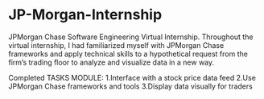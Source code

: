 # JP-Morgan-Internship

JPMorgan Chase Software Engineering Virtual Internship.
Throughout the virtual internship, I had familiarized myself with JPMorgan Chase frameworks and apply technical skills to a hypothetical request from the firm’s trading floor to analyze and visualize data in a new way.

Completed TASKS MODULE:
1.Interface with a stock price data feed
2.Use JPMorgan Chase frameworks and tools
3.Display data visually for traders
